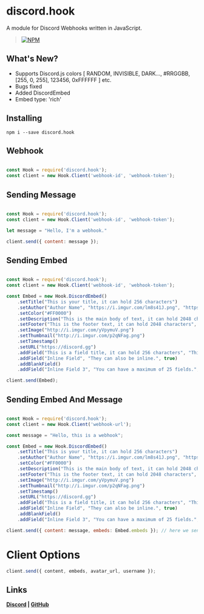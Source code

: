 # discord.hook

A module for Discord Webhooks written in JavaScript.

> [![NPM](https://nodei.co/npm/discord.hook.png)](https://nodei.co/npm/discord.hook/)

## What's New?
- Supports Discord.js colors [ RANDOM, INVISIBLE, DARK..., #RRGGBB, [255, 0, 255], 123456, 0xFFFFFF ] etc.
- Bugs fixed
- Added DiscordEmbed
- Embed type: 'rich'

## Installing

```
npm i --save discord.hook
```

## Webhook

```js

const Hook = require('discord.hook');
const client = new Hook.Client('webhook-id', 'webhook-token');

```


## Sending Message

```js

const Hook = require('discord.hook');
const client = new Hook.Client('webhook-id', 'webhook-token');

let message = "Hello, I'm a webhook."

client.send({ content: message });

```

## Sending Embed

```js

const Hook = require('discord.hook');
const client = new Hook.Client('webhook-id', 'webhook-token');

const Embed = new Hook.DiscordEmbed()
    .setTitle("This is your title, it can hold 256 characters")
    .setAuthor("Author Name", "https://i.imgur.com/lm8s41J.png", "https://discordapp.com")
    .setColor("#FF0000")
    .setDescription("This is the main body of text, it can hold 2048 characters.")
    .setFooter("This is the footer text, it can hold 2048 characters", "http://i.imgur.com/w1vhFSR.png")
    .setImage("http://i.imgur.com/yVpymuV.png")
    .setThumbnail("http://i.imgur.com/p2qNFag.png")
    .setTimestamp()
    .setURL("https://discord.gg")
    .addField("This is a field title, it can hold 256 characters", "This is a field value, it can hold 1024 characters.")
    .addField("Inline Field", "They can also be inline.", true)
    .addBlankField()
    .addField("Inline Field 3", "You can have a maximum of 25 fields.", true);

client.send(Embed);

```

## Sending Embed And Message

```js

const Hook = require('discord.hook');
const client = new Hook.Client('webhook-url');

const message = "Hello, this is a webhook";

const Embed = new Hook.DiscordEmbed()
    .setTitle("This is your title, it can hold 256 characters")
    .setAuthor("Author Name", "https://i.imgur.com/lm8s41J.png", "https://discordapp.com")
    .setColor("#FF0000")
    .setDescription("This is the main body of text, it can hold 2048 characters.")
    .setFooter("This is the footer text, it can hold 2048 characters", "http://i.imgur.com/w1vhFSR.png")
    .setImage("http://i.imgur.com/yVpymuV.png")
    .setThumbnail("http://i.imgur.com/p2qNFag.png")
    .setTimestamp()
    .setURL("https://discord.gg")
    .addField("This is a field title, it can hold 256 characters", "This is a field value, it can hold 1024 characters.")
    .addField("Inline Field", "They can also be inline.", true)
    .addBlankField()
    .addField("Inline Field 3", "You can have a maximum of 25 fields.", true);

client.send({ content: message, embeds: Embed.embeds }); // here we send embed with message

```

# Client Options

```js
client.send({ content, embeds, avatar_url, username });

```


## Links

**[Discord](https://discord.gg/mhcNBNq) | [GitHub](https://github.com/inex07)**
